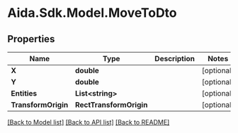 # Aida.Sdk.Model.MoveToDto

## Properties

Name | Type | Description | Notes
------------ | ------------- | ------------- | -------------
**X** | **double** |  | [optional] 
**Y** | **double** |  | [optional] 
**Entities** | **List&lt;string&gt;** |  | [optional] 
**TransformOrigin** | **RectTransformOrigin** |  | [optional] 

[[Back to Model list]](../README.md#documentation-for-models) [[Back to API list]](../README.md#documentation-for-api-endpoints) [[Back to README]](../README.md)

